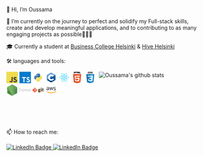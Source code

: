 👋 Hi, I’m Oussama 

🌱  I’m currently on the journey to perfect and solidify my Full-stack skills, create and develop meaningful applications, and to contributing to as many engaging projects as possible👨🏽‍💻

🎓 Currently a student at [Business College Helsinki](https://www.bc.fi/) & [Hive Helsinki](https://www.hive.fi/)


 🛠 languages and tools:
<p>
 
 
<a href="https://github.com/ouss84">
    <img width="52%" align="right" alt="Oussama's github stats" src="https://github-readme-stats.vercel.app/api?username=ouss84&show_icons=true&hide_border=true" />
  </a>
<code><img height="30" src="https://raw.githubusercontent.com/github/explore/80688e429a7d4ef2fca1e82350fe8e3517d3494d/topics/javascript/javascript.png"></code>
<code><img height="30" src="https://raw.githubusercontent.com/github/explore/80688e429a7d4ef2fca1e82350fe8e3517d3494d/topics/typescript/typescript.png"></code>
<code><img height="30" src="https://raw.githubusercontent.com/github/explore/80688e429a7d4ef2fca1e82350fe8e3517d3494d/topics/python/python.png"></code>
<code><img height="30" src="https://raw.githubusercontent.com/github/explore/80688e429a7d4ef2fca1e82350fe8e3517d3494d/topics/c/c.png"></code>
<code><img height="30" src="https://raw.githubusercontent.com/github/explore/80688e429a7d4ef2fca1e82350fe8e3517d3494d/topics/react/react.png"></code>
<code><img height="30" src="https://raw.githubusercontent.com/github/explore/80688e429a7d4ef2fca1e82350fe8e3517d3494d/topics/html/html.png"></code>
<code><img height="30" src="https://raw.githubusercontent.com/github/explore/80688e429a7d4ef2fca1e82350fe8e3517d3494d/topics/css/css.png"></code>
<code><img height="30" src="https://raw.githubusercontent.com/github/explore/80688e429a7d4ef2fca1e82350fe8e3517d3494d/topics/nodejs/nodejs.png"></code>
<code><img height="30" src="https://raw.githubusercontent.com/github/explore/80688e429a7d4ef2fca1e82350fe8e3517d3494d/topics/express/express.png"></code>
<code><img height="30" src="https://raw.githubusercontent.com/github/explore/80688e429a7d4ef2fca1e82350fe8e3517d3494d/topics/git/git.png"></code>
<code><img height="30" src="https://raw.githubusercontent.com/github/explore/80688e429a7d4ef2fca1e82350fe8e3517d3494d/topics/aws/aws.png"></code>


 
  </p>
  <br/><br/>
  <br/><br/>
📫 How to reach me: 
<br/><br/>
<a href="mailto:bahrioussama84@gmail.com">
 <img src="https://img.shields.io/badge/Gmail-D14836?style=for-the-badge&logo=gmail&logoColor=white"  alt="LinkedIn Badge"/>
</a> <a href="https://www.linkedin.com/in/oussama-bahri/" target="_blank" >
    <img src="https://img.shields.io/badge/LinkedIn-blue?style=for-the-badge&logo=linkedin&logoColor=white"  alt="LinkedIn Badge"/>
  </a>


